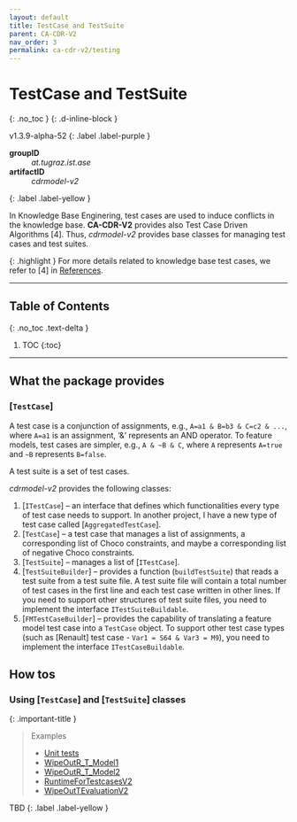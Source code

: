 ```yaml
---
layout: default
title: TestCase and TestSuite
parent: CA-CDR-V2
nav_order: 3
permalink: ca-cdr-v2/testing
---
```


# TestCase and TestSuite
{: .no_toc }
{: .d-inline-block }

<span style = "text-transform: lowercase">v1.3.9-alpha-52</span>
{: .label .label-purple }

<dl style="width:400px;">
    <dt><strong>groupID</strong></dt>
    <dd style = "text-transform: lowercase"><em>at.tugraz.ist.ase</em></dd>
    <dt><strong>artifactID</strong></dt>
    <dd style = "text-transform: lowercase"><em>cdrmodel-v2</em></dd>
</dl>{: .label .label-yellow }

In Knowledge Base Enginering, test cases are used to induce conflicts in the knowledge base.
**CA-CDR-V2** provides also Test Case Driven Algorithms [4].
Thus, _cdrmodel-v2_ provides base classes for managing test cases and test suites.

{: .highlight }
For more details related to knowledge base test cases, we refer to [4] in [References].

---

## Table of Contents
{: .no_toc .text-delta }

1. TOC
{:toc}

---

## What the package provides

### [`TestCase`]

A test case is a conjunction of assignments, e.g., `A=a1 & B=b3 & C=c2 & ...`,
where `A=a1` is an assignment, ‘&’ represents an AND operator.
To feature models, test cases are simpler, e.g., `A & ~B & C`,
where `A` represents `A=true` and `~B` represents `B=false`.

A test suite is a set of test cases.

_cdrmodel-v2_ provides the following classes:

1.	[`ITestCase`] – an interface that defines which functionalities every type of test case needs to support.
In another project, I have a new type of test case called [`AggregatedTestCase`].
2.	[`TestCase`] – a test case that manages a list of assignments, a corresponding list of Choco constraints, and maybe a corresponding list of negative Choco constraints.
3.	[`TestSuite`] – manages a list of [`ITestCase`].
4.	[`TestSuiteBuilder`] – provides a function (`buildTestSuite`) that reads a test suite from a test suite file.
A test suite file will contain a total number of test cases in the first line and each test case written in other lines.
If you need to support other structures of test suite files, you need to implement the interface `ITestSuiteBuildable`.
5.	[`FMTestCaseBuilder`] – provides the capability of translating a feature model test case into a `TestCase` object.
To support other test case types (such as [Renault] test case - `Var1 = S64 & Var3 = M9`), you need to implement the interface `ITestCaseBuildable`.

## How tos

### Using [`TestCase`] and [`TestSuite`] classes

{: .important-title }
> Examples
>
> -	[Unit tests]()
> -	[WipeOutR_T_Model1](https://github.com/AIG-ist-tugraz/WipeOutR/blob/main/src/test/java/at/tugraz/ist/ase/wipeoutr/testmodel/WipeOutR_T_Model1.java)
> -	[WipeOutR_T_Model2](https://github.com/AIG-ist-tugraz/WipeOutR/blob/main/src/test/java/at/tugraz/ist/ase/wipeoutr/testmodel/WipeOutR_T_Model2.java)
> -	[RuntimeForTestcasesV2](https://github.com/AIG-ist-tugraz/WipeOutR/blob/main/src/main/java/at/tugraz/ist/ase/wipeoutr/app/eval/RuntimeForTestcasesV2.java)
> -	[WipeOutTEvaluationV2](https://github.com/AIG-ist-tugraz/WipeOutR/blob/main/src/main/java/at/tugraz/ist/ase/wipeoutr/app/eval/WipeOutRTEvaluationV2.java)


TBD
{: .label .label-yellow }

<!-- Links -->
[References]: /references